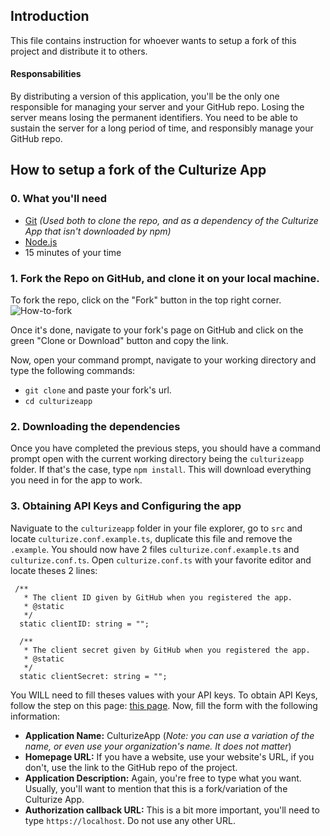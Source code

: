 ## Introduction

This file contains instruction for whoever wants to setup a fork of this project and distribute it to others.

#### Responsabilities

By distributing a version of this application, you'll be the only one responsible for managing your server and your GitHub repo.
Losing the server means losing the permanent identifiers. You need to be able to sustain the server for a long period of time, and responsibly
manage your GitHub repo.


## How to setup a fork of the Culturize App

### 0. What you'll need
  * [Git](https://git-scm.com/) *(Used both to clone the repo, and as a dependency of the Culturize App that isn't downloaded by npm)*
  * [Node.js](https://nodejs.org/en/)
  * 15 minutes of your time

### 1. Fork the Repo on GitHub, and clone it on your local machine.
  To fork the repo, click on the "Fork" button in the top right corner.
  ![How-to-fork](https://github-images.s3.amazonaws.com/help/bootcamp/Bootcamp-Fork.png)
  
  Once it's done, navigate to your fork's page on GitHub and click on the green "Clone or Download" button and copy the link.
  
  Now, open your command prompt, navigate to your working directory and type the following commands:
  
  * `git clone` and paste your fork's url.
  * `cd culturizeapp`
  
### 2. Downloading the dependencies
 Once you have completed the previous steps, you should have a command prompt open with the current working directory being the `culturizeapp` folder. If that's the case, type `npm install`. This will download everything you need in for the app to work.
  
### 3. Obtaining API Keys and Configuring the app
 Naviguate to the `culturizeapp` folder in your file explorer, go to `src` and locate `culturize.conf.example.ts`, duplicate this file and remove the `.example`. You should now have 2 files `culturize.conf.example.ts` and `culturize.conf.ts`. Open `culturize.conf.ts` with your favorite editor and locate theses 2 lines:
 
 ``` 
  /**
    * The client ID given by GitHub when you registered the app.
    * @static 
    */
   static clientID: string = "";

   /**
    * The client secret given by GitHub when you registered the app.
    * @static 
    */
   static clientSecret: string = "";
  ```
  
  You WILL need to fill theses values with your API keys. To obtain API Keys, follow the step on this page: [this page](https://github.com/settings/applications/new). 
  Now, fill the form with the following information:
   * **Application Name:** CulturizeApp (*Note: you can use a variation of the name, or even use your organization's name. It does not matter*)
   * **Homepage URL:** If you have a website, use your website's URL, if you don't, use the link to the GitHub repo of the project.
   * **Application Description:** Again, you're free to type what you want. Usually, you'll want to mention that this is a fork/variation of the Culturize App.
   * **Authorization callback URL:**
     This is a bit more important, you'll need to type `https://localhost`. Do not use any other URL.
     
  
 
 
